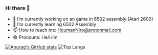 ### Hi there 👋

- 🔭 I’m currently working on an game in 6502 assembly (Atari 2600)
- 🌱 I’m currently learning 6502 Assembly
- 📫 How to reach me: HoumanNiro@protonmail.com 
- 😄 Pronouns: He/Him

[![Anurag's GitHub stats](https://github-readme-stats.vercel.app/api?username=HoumanNB&show_icons=true&theme=radical)](https://github.com/HoumanNB/github-readme-stats) ![Top Langs](https://github-readme-stats.vercel.app/api/top-langs/?username=HoumanNB&exclude_repo=github-readme-stats,https://github.com/HoumanNB/Data-Sciences-Projects)




